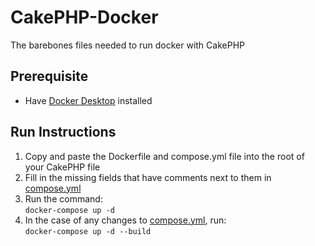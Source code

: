 # CakePHP-Docker

The barebones files needed to run docker with CakePHP

## Prerequisite

- Have [Docker Desktop](https://www.docker.com/products/docker-desktop/) installed

## Run Instructions

1. Copy and paste the Dockerfile and compose.yml file into the root of your CakePHP file
2. Fill in the missing fields that have comments next to them in [compose.yml](compose.yml)
3. Run the command: \
   `docker-compose up -d`
4. In the case of any changes to [compose.yml](compose.yml), run:\
   `docker-compose up -d --build`
